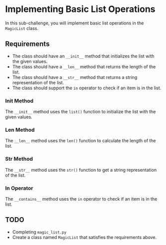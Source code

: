 # Implementing Basic List Operations

In this sub-challenge, you will implement basic list operations in the `MagicList` class.

## Requirements

- The class should have an `__init__` method that initializes the list with the given values.
- The class should have a `__len__` method that returns the length of the list.
- The class should have a `__str__` method that returns a string representation of the list.
- The class should support the `in` operator to check if an item is in the list.

### Init Method

The `__init__` method uses the `list()` function to initialize the list with the given values.

### Len Method

The `__len__` method uses the `len()` function to calculate the length of the list.

### Str Method

The `__str__` method uses the `str()` function to get a string representation of the list.

### In Operator

The `__contains__` method uses the `in` operator to check if an item is in the list.

## TODO

- Completing `magic_list.py`
- Create a class named `MagicList` that satisfies the requirements above.
